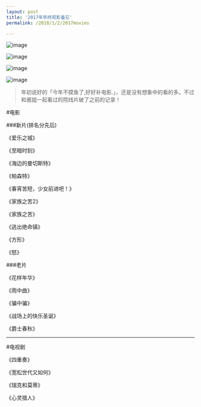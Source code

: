 ```yaml
---
layout: post
title: '2017年年终观影备忘'
permalink: /2018/1/2/2017movies

---
```


![image](http://ww1.sinaimg.cn/large/5b77c064gy1fn2h0iy3vwj20c00hpacb.jpg)

![image](http://ww1.sinaimg.cn/large/5b77c064gy1fn2h1e1wx7j20c20hrac0.jpg)

![image](http://ww1.sinaimg.cn/large/5b77c064gy1fn2h1o7za2j20c20hsmyt.jpg)

![image](http://ww1.sinaimg.cn/large/5b77c064gy1fn2hcv4bpgj20c20hqwhc.jpg)


>年初说好的「今年不摸鱼了,好好补电影.」，还是没有想象中的看的多。不过和酱姐一起看过的院线片破了之前的记录！


#电影

###新片(排名分先后)

《爱乐之城》

《至暗时刻》

《海边的曼切斯特》

《帕森特》

《春宵苦短，少女前进吧！》

《家族之苦2》

《家族之苦》

《逃出绝命镇》

《方形》

《怒》

###老片

《花样年华》

《雨中曲》

《骗中骗》

《战场上的快乐圣诞》

《爵士春秋》

----

#电视剧

《四重奏》

《宽松世代又如何》

《瑞克和莫蒂》

《心灵猎人》
